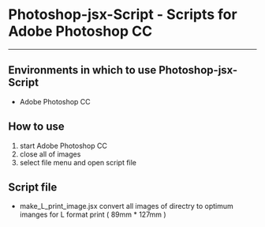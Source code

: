 # Photoshop-jsx-Script - Scripts for Adobe Photoshop CC

---

## Environments in which to use Photoshop-jsx-Script
- Adobe Photoshop CC

## How to use
1. start Adobe Photoshop CC
2. close all of images
3. select file menu and open script file

## Script file
- make_L_print_image.jsx
  convert all images of directry to optimum imanges for L format print ( 89mm * 127mm )

